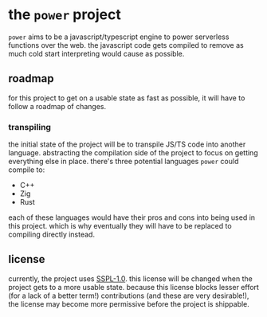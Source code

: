 # the `power` project

`power` aims to be a javascript/typescript engine to power serverless functions over the web.
the javascript code gets compiled to remove as much cold start interpreting would cause as possible.

## roadmap

for this project to get on a usable state as fast as possible, it will have to follow a roadmap of changes.

### transpiling

the initial state of the project will be to transpile JS/TS code into another language.
abstracting the compilation side of the project to focus on getting everything else in place.
there's three potential languages `power` could compile to:

- C++
- Zig
- Rust

each of these languages would have their pros and cons into being used in this project. which is why eventually
they will have to be replaced to compiling directly instead.

## license

currently, the project uses [SSPL-1.0](LICENSE). this license will be changed when the project gets to a more usable state. because this license blocks lesser effort (for a lack of a better term!) contributions (and these are very desirable!), the license may become more permissive before the project is shippable.
